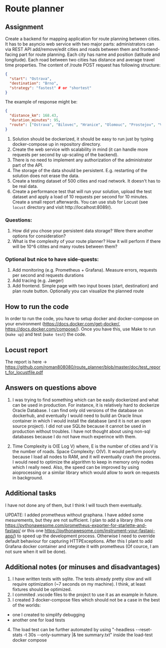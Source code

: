 # Route planner

## Assignment

Create a backend for mapping application for route planning between cities. It has to be asyncio web service with two major parts: administrators can via REST API add/remove/edit cities and roads between them and frontend-facing part for route planning. Each city has name and position (latitude and longitude). Each road between two cities has distance and average travel time properties. The content of /route  POST request has following structure:

```json
{
  "start": "Ostrava",
  "destination": "Brno",
  "strategy": "fastest" # or "shortest"
}
```

The example of response might be:

```json
{
  "distance_km": 168.43,
  "duration_minutes": 95,
  "route": ["Ostrava", "Bilovec", "Hranice", "Olomouc", "Prostejov", "Vyskov", "Brno"]
}
```

1. Solution should be dockerized, it should be easy to run just by typing docker-compose up in repository directory.
2. Create the web service with scalability in mind (it can handle more requests per second by up-scaling of the backend).
3. There is no need to implement any authorization of the administrator part of the API.
4. The storage of the data should be persistent. E.g. restarting of the solution does not erase the data.
5. Create a testing dataset of 500 cities and road network. It doesn't has to be real data.
6. Create a performance test that will run your solution, upload the test dataset and apply a load of 10 requests per second for 10 minutes. Create a small report afterwards. You can use stub for Locust (see `locust` directory and visit http://localhost:8089/).

### Questions:

1. How did you chose your persistent data storage? Were there another options for consideration?
2. What is the complexity of your route planner? How it will perform if there will be 10^6 citites and many routes between them?

### Optional but nice to have side-quests:

1. Add monitoring (e.g. Prometheus + Grafana). Measure errors, requests per second and requests durations
2. Add tracing (e.g. Jaeger)
3. Add frontend. Simple page with two input boxes (start, destination) and plan route button. Optionally you can visualize the planned route

## How to run the code

In order to run the code, you have to setup docker and docker-compose on your environment (https://docs.docker.com/get-docker/, https://docs.docker.com/compose/). Once you have this, use Make to run (`make up`) and test  (`make test`) the code.


## Locust report
The report is here -> https://github.com/roman808080/route_planner/blob/master/doc/test_report_for_locustfile.pdf

## Answers on questions above
1. I was trying to find something which can be easily dockerized and what can be used in production. For instance, it is relatively hard to dockerize Oracle Database. I can find only old versions of the database on dockerhub, and eventually I would need to build an Oracle linux container in which I would install the database (and it is not an open source project). I did not use SQLite because it cannot be used in production without troubles. I have not thought about using non-sql databases because I do not have much experince with them.

2. Time Complexity is O(E Log V) where, E is the number of cities and V is the number of roads.
   Space Complexity: O(V).
   It would perform poorly because I load all nodes to RAM, and it will eventually crash the process. I would need to optimize the algorithm to keep in memory only nodes which I really need. Also, the speed can be improved by using aioprocessing or a similar library which would allow to work on requests in background.

## Additional tasks
I have not done any of them, but I think I will touch them eventually.

UPDATE: I added prometheus without graphana. I have added some mesurements, but they are not sufficient. I plan to add a library (this one https://pythonawesome.com/prometheus-exporter-for-starlette-and-fastapi/ or this one https://pythonawesome.com/instrument-your-fastapi-app/) to speed up the development process. Otherwise I need to override default behaviour for capturing HTTPExceptions. After this I plant to add Grafana docker container and integrate it with prometheus (Of cource, I am not sure when it will be done).



## Additional notes (or minuses and disadvantages)

1. I have written tests with sqlite. The tests already pretty slow and will require optimization (~7 seconds on my machine). I think, at least fixtures should be optimized.
2. I commited .vscode files to the project to use it as an example in future.
3. I created 3 docker-compose files which should not be a case in the best of the worlds:
  - one I created to simplify debugging
  - another one for load tests
4. The load test can be further automated by using "-headless --reset-stats -t 30s --only-summary |& tee summary.txt" inside the load-test docker compose